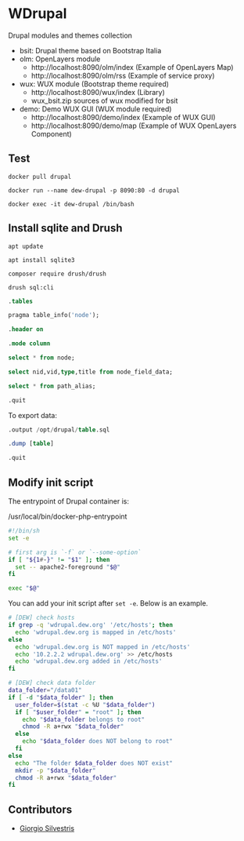 # WDrupal 

Drupal modules and themes collection

- bsit: Drupal theme based on Bootstrap Italia
- olm: OpenLayers module
	- http://localhost:8090/olm/index (Example of OpenLayers Map)
	- http://localhost:8090/olm/rss (Example of service proxy)
- wux: WUX module (Bootstrap theme required)
	- http://localhost:8090/wux/index (Library)
	- wux_bsit.zip sources of wux modified for bsit
- demo: Demo WUX GUI (WUX module required)
	- http://localhost:8090/demo/index (Example of WUX GUI) 
	- http://localhost:8090/demo/map (Example of WUX OpenLayers Component)

## Test

`docker pull drupal`

`docker run --name dew-drupal -p 8090:80 -d drupal`

`docker exec -it dew-drupal /bin/bash`

## Install sqlite and Drush

`apt update`

`apt install sqlite3`

`composer require drush/drush`

`drush sql:cli`

```sql
.tables

pragma table_info('node');

.header on

.mode column 

select * from node;

select nid,vid,type,title from node_field_data;

select * from path_alias;

.quit
```

To export data:

```sql
.output /opt/drupal/table.sql

.dump [table]

.quit
```

## Modify init script

The entrypoint of Drupal container is:

/usr/local/bin/docker-php-entrypoint

```bash
#!/bin/sh
set -e

# first arg is `-f` or `--some-option`
if [ "${1#-}" != "$1" ]; then
  set -- apache2-foreground "$@"
fi

exec "$@"
```

You can add your init script after `set -e`. Below is an example.

```bash
# [DEW] check hosts
if grep -q 'wdrupal.dew.org' '/etc/hosts'; then
  echo 'wdrupal.dew.org is mapped in /etc/hosts'
else
  echo 'wdrupal.dew.org is NOT mapped in /etc/hosts'
  echo '10.2.2.2 wdrupal.dew.org' >> /etc/hosts
  echo 'wdrupal.dew.org added in /etc/hosts'
fi

# [DEW] check data folder
data_folder="/data01"
if [ -d "$data_folder" ]; then
  user_folder=$(stat -c %U "$data_folder")
  if [ "$user_folder" = "root" ]; then
    echo "$data_folder belongs to root"
    chmod -R a+rwx "$data_folder"
  else
    echo "$data_folder does NOT belong to root"
  fi
else
  echo "The folder $data_folder does NOT exist"
  mkdir -p "$data_folder"
  chmod -R a+rwx "$data_folder"
fi
```

## Contributors

* [Giorgio Silvestris](https://github.com/giosil)
